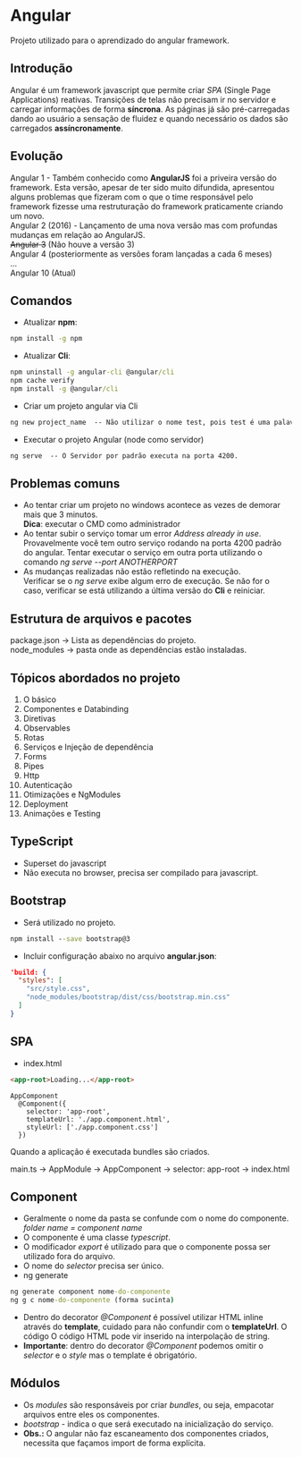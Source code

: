 # Angular
Projeto utilizado para o aprendizado do angular framework.

## Introdução
Angular é um framework javascript que permite criar *SPA* (Single Page Applications) reativas. Transições de telas não precisam ir no servidor e carregar informações de forma **síncrona**. As páginas já são pré-carregadas dando ao usuário a sensação de fluidez e quando necessário os dados são carregados **assíncronamente**.  

## Evolução
Angular 1 - Também conhecido como **AngularJS** foi a priveira versão do framework. Esta versão, apesar de ter sido muito difundida, apresentou alguns problemas que fizeram com o que o time responsável pelo framework fizesse uma restruturação do framework praticamente criando um novo.  
Angular 2 (2016) - Lançamento de uma nova versão mas com profundas mudanças em relação ao AngularJS.  
~~Angular 3~~ (Não houve a versão 3)  
Angular 4 (posteriormente as versões foram lançadas a cada 6 meses)  
...  
Angular 10 (Atual)  

## Comandos

- Atualizar **npm**:  
```cmd
npm install -g npm
```

- Atualizar **Cli**:
```cmd
npm uninstall -g angular-cli @angular/cli  
npm cache verify  
npm install -g @angular/cli  
```

- Criar um projeto angular via Cli
```cmd
ng new project_name  -- Não utilizar o nome test, pois test é uma palavra reservada
```

- Executar o projeto Angular (node como servidor)
```cmd
ng serve  -- O Servidor por padrão executa na porta 4200.
```

## Problemas comuns
- Ao tentar criar um projeto no windows acontece as vezes de demorar mais que 3 minutos.  
**Dica**: executar o CMD como administrador  
- Ao tentar subir o serviço tomar um error *Address already in use*.  
Provavelmente você tem outro serviço rodando na porta 4200 padrão do angular. Tentar executar o serviço em outra porta utilizando o comando *ng serve --port ANOTHERPORT*  
- As mudanças realizadas não estão refletindo na execução.  
Verificar se o *ng serve* exibe algum erro de execução. Se não for o caso, verificar se está utilizando a última versão do **Cli** e reiniciar.

## Estrutura de arquivos e pacotes
package.json -> Lista as dependências do projeto.  
node_modules -> pasta onde as dependências estão instaladas.    

## Tópicos abordados no projeto
1. O básico  
2. Componentes e Databinding  
3. Diretivas  
4. Observables  
5. Rotas  
6. Serviços e Injeção de dependência  
7. Forms  
8. Pipes  
9. Http  
10. Autenticação  
11. Otimizações e NgModules  
12. Deployment  
13. Animações e Testing  

## TypeScript
- Superset do javascript
- Não executa no browser, precisa ser compilado para javascript.

## Bootstrap
- Será utilizado no projeto.

```cmd
npm install --save bootstrap@3
```

- Incluir configuração abaixo no arquivo **angular.json**:

```json
'build: {
  "styles": [
    "src/style.css",
    "node_modules/bootstrap/dist/css/bootstrap.min.css"
  ]
}
```
## SPA
- index.html
```html
<app-root>Loading...</app-root>
```

```script
AppComponent
  @Component({
    selector: 'app-root',
    templateUrl: './app.component.html',
    styleUrl: ['./app.component.css']
  })
```  

Quando a aplicação é executada bundles são criados.

main.ts -> AppModule -> AppComponent -> selector: app-root -> index.html 

## Component
- Geralmente o nome da pasta se confunde com o nome do componente. *folder name = component name*  
- O componente é uma classe *typescript*.  
- O modificador *export* é utilizado para que o componente possa ser utilizado fora do arquivo.
- O nome do *selector* precisa ser único.
- ng generate
```cmd
ng generate component nome-do-componente
ng g c nome-do-componente (forma sucinta)
```
- Dentro do decorator *@Component* é possível utilizar HTML inline através do **template**, cuidado para não confundir com o **templateUrl**. O código O código
HTML pode vir inserido na interpolação de string. 
- **Importante**: dentro do decorator *@Component* podemos omitir o *selector* e o *style* mas o template é obrigatório.

## Módulos
- Os *modules* são responsáveis por criar *bundles*, ou seja, empacotar arquivos entre eles os componentes.
- *bootstrap* - indica o que será executado na inicialização do serviço.
- **Obs.:** O angular não faz escaneamento dos componentes criados, necessita que façamos import de forma explícita.

